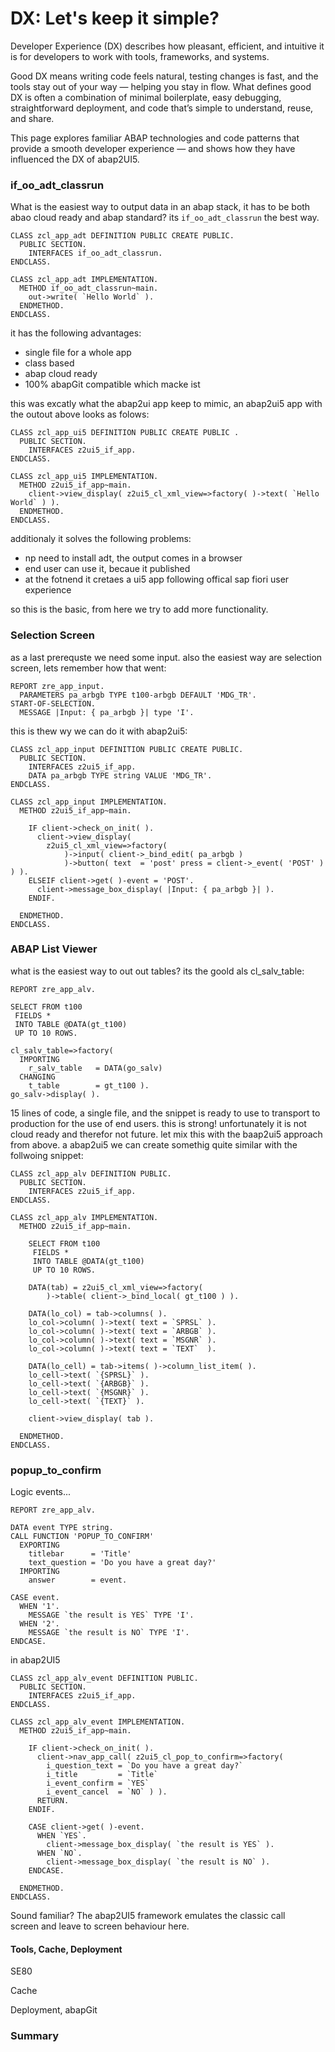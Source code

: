 # DX: Let's keep it simple?

Developer Experience (DX) describes how pleasant, efficient, and intuitive it is for developers to work with tools, frameworks, and systems.

Good DX means writing code feels natural, testing changes is fast, and the tools stay out of your way — helping you stay in flow. What defines good DX is often a combination of minimal boilerplate, easy debugging, straightforward deployment, and code that’s simple to understand, reuse, and share.

This page explores familiar ABAP technologies and code patterns that provide a smooth developer experience — and shows how they have influenced the DX of abap2UI5.

### if_oo_adt_classrun

What is the easiest way to output data in an abap stack, it has to be both abao cloud ready and abap standard? its `if_oo_adt_classrun` the best way.

```abap
CLASS zcl_app_adt DEFINITION PUBLIC CREATE PUBLIC.
  PUBLIC SECTION.
    INTERFACES if_oo_adt_classrun.
ENDCLASS.

CLASS zcl_app_adt IMPLEMENTATION.
  METHOD if_oo_adt_classrun~main.
    out->write( `Hello World` ).
  ENDMETHOD.
ENDCLASS.
```
it has the following advantages:
* single file for a whole app
* class based
* abap cloud ready
* 100% abapGit compatible which macke ist

this was excatly what the abap2ui app keep to mimic, an abap2ui5 app with the outout above looks as folows:

```abap
CLASS zcl_app_ui5 DEFINITION PUBLIC CREATE PUBLIC .
  PUBLIC SECTION.
    INTERFACES z2ui5_if_app.
ENDCLASS.

CLASS zcl_app_ui5 IMPLEMENTATION.
  METHOD z2ui5_if_app~main.
    client->view_display( z2ui5_cl_xml_view=>factory( )->text( `Hello World` ) ).
  ENDMETHOD.
ENDCLASS.
```
additionaly it solves the following problems:
* np need to install adt, the output comes in a browser
* end user can use it, becaue it published
* at the fotnend it cretaes a ui5 app following offical sap fiori user experience

so this is the basic, from here we try to add more functionality.


### Selection Screen
as a last prerequste we need some input. also the easiest way are selection screen, lets remember how that went:
```abap
REPORT zre_app_input.
  PARAMETERS pa_arbgb TYPE t100-arbgb DEFAULT 'MDG_TR'.
START-OF-SELECTION.
  MESSAGE |Input: { pa_arbgb }| type 'I'.
```
this is thew wy we can do it with abap2ui5:
```abap
CLASS zcl_app_input DEFINITION PUBLIC CREATE PUBLIC.
  PUBLIC SECTION.
    INTERFACES z2ui5_if_app.
    DATA pa_arbgb TYPE string VALUE 'MDG_TR'.
ENDCLASS.

CLASS zcl_app_input IMPLEMENTATION.
  METHOD z2ui5_if_app~main.

    IF client->check_on_init( ).
      client->view_display(
        z2ui5_cl_xml_view=>factory(
            )->input( client->_bind_edit( pa_arbgb )
            )->button( text  = 'post' press = client->_event( 'POST' ) ) ).
    ELSEIF client->get( )-event = 'POST'.
      client->message_box_display( |Input: { pa_arbgb }| ).
    ENDIF.

  ENDMETHOD.
ENDCLASS.
```

### ABAP List Viewer

what is the easiest way to out out tables? its the goold als cl_salv_table:
```abap
REPORT zre_app_alv.

SELECT FROM t100
 FIELDS *
 INTO TABLE @DATA(gt_t100)
 UP TO 10 ROWS.

cl_salv_table=>factory(
  IMPORTING
    r_salv_table   = DATA(go_salv)
  CHANGING
    t_table        = gt_t100 ).
go_salv->display( ).
```
15 lines of code, a single file, and the snippet is ready to use to transport to production for the use of end users. this is strong! unfortunately it is not cloud ready and therefor not future. let mix this with the baap2ui5 approach from above. a abap2ui5 we can create somethig quite similar with the follwoing snippet:
```abap
CLASS zcl_app_alv DEFINITION PUBLIC.
  PUBLIC SECTION.
    INTERFACES z2ui5_if_app.
ENDCLASS.

CLASS zcl_app_alv IMPLEMENTATION.
  METHOD z2ui5_if_app~main.

    SELECT FROM t100
     FIELDS *
     INTO TABLE @DATA(gt_t100)
     UP TO 10 ROWS.

    DATA(tab) = z2ui5_cl_xml_view=>factory(
        )->table( client->_bind_local( gt_t100 ) ).

    DATA(lo_col) = tab->columns( ).
    lo_col->column( )->text( text = `SPRSL` ).
    lo_col->column( )->text( text = `ARBGB` ).
    lo_col->column( )->text( text = `MSGNR` ).
    lo_col->column( )->text( text = `TEXT`  ).

    DATA(lo_cell) = tab->items( )->column_list_item( ).
    lo_cell->text( `{SPRSL}` ).
    lo_cell->text( `{ARBGB}` ).
    lo_cell->text( `{MSGNR}` ).
    lo_cell->text( `{TEXT}` ).

    client->view_display( tab ).

  ENDMETHOD.
ENDCLASS.
```

### popup_to_confirm
Logic events...
```abap
REPORT zre_app_alv.

DATA event TYPE string.
CALL FUNCTION 'POPUP_TO_CONFIRM'
  EXPORTING
    titlebar      = 'Title'
    text_question = 'Do you have a great day?'
  IMPORTING
    answer        = event.

CASE event.
  WHEN '1'.
    MESSAGE `the result is YES` TYPE 'I'.
  WHEN '2'.
    MESSAGE `the result is NO` TYPE 'I'.
ENDCASE.
```
in abap2UI5
```abap
CLASS zcl_app_alv_event DEFINITION PUBLIC.
  PUBLIC SECTION.
    INTERFACES z2ui5_if_app.
ENDCLASS.

CLASS zcl_app_alv_event IMPLEMENTATION.
  METHOD z2ui5_if_app~main.

    IF client->check_on_init( ).
      client->nav_app_call( z2ui5_cl_pop_to_confirm=>factory(
        i_question_text = `Do you have a great day?`
        i_title         = `Title`
        i_event_confirm = `YES`
        i_event_cancel  = `NO` ) ).
      RETURN.
    ENDIF.

    CASE client->get( )-event.
      WHEN `YES`.
        client->message_box_display( `the result is YES` ).
      WHEN `NO`.
        client->message_box_display( `the result is NO` ).
    ENDCASE.

  ENDMETHOD.
ENDCLASS.
```
Sound familiar? The abap2UI5 framework emulates the classic call screen and leave to screen behaviour here.

#### Tools, Cache, Deployment

SE80

Cache

Deployment, abapGit


### Summary
